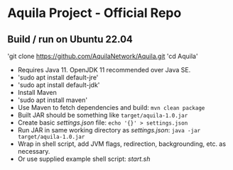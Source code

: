 # Aquila Project - Official Repo

## Build / run on Ubuntu 22.04
'git clone https://github.com/AquilaNetwork/Aquila.git
'cd Aquila'
- Requires Java 11. OpenJDK 11 recommended over Java SE.
- 'sudo apt install default-jre'
- 'sudo apt install default-jdk'
- Install Maven
- 'sudo apt install maven'
- Use Maven to fetch dependencies and build: `mvn clean package`
- Built JAR should be something like `target/aquila-1.0.jar`
- Create basic *settings.json* file: `echo '{}' > settings.json`
- Run JAR in same working directory as *settings.json*: `java -jar target/aquila-1.0.jar`
- Wrap in shell script, add JVM flags, redirection, backgrounding, etc. as necessary.
- Or use supplied example shell script: *start.sh*
